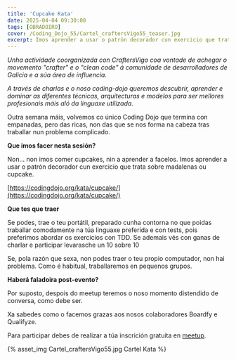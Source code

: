 ```yaml
---
title: 'Cupcake Kata'
date: 2025-04-04 09:30:00
tags: [OBRADOIRO]
cover: /Coding_Dojo_55/Cartel_craftersVigo55_teaser.jpg
excerpt: Imos aprender a usar o patrón decorador cun exercicio que trata sobre madalenas ou cupcake.
---
```


<em>Unha actividade coorganizada con CraftersVigo coa vontade de achegar o movemento "crafter" e o "clean code" á comunidade de desarrolladores de Galicia e a súa área de influencia.

A través de charlas e o noso coding-dojo queremos descubrir, aprender e dominar as diferentes técnicas, arquitecturas e modelos para ser mellores profesionais máis aló da linguaxe utilizada.</em>

Outra semana máis, volvemos co único Coding Dojo que termina con empanadas, pero das ricas, non das que se nos forma na cabeza tras traballar nun problema complicado.

<strong>Que imos facer nesta sesión?</strong>

Non... non imos comer cupcakes, nin a aprender a facelos. Imos aprender a usar o patrón decorador cun exercicio que trata sobre madalenas ou cupcake.

[https://codingdojo.org/kata/cupcake/](https://codingdojo.org/kata/cupcake/)

<strong>Que tes que traer</strong>

Se podes, trae o teu portátil, preparado cunha contorna no que poidas traballar comodamente na túa linguaxe preferida e con tests, pois preferimos abordar os exercicios con TDD. Se ademais vés con ganas de charlar e participar levarasche un 10 sobre 10

Se, pola razón que sexa, non podes traer o teu propio computador, non hai problema. Como é habitual, traballaremos en pequenos grupos.

<strong>Haberá faladoira post-evento?</strong>

Por suposto, despois do meetup teremos o noso momento distendido de conversa, como debe ser.

Xa sabedes como o facemos grazas aos nosos colaboradores Boardfy e Qualifyze.

Para participar debes de realizar a túa inscrición gratuita en [meetup](https://www.meetup.com/craftersvigo/events/307109665).




{% asset_img Cartel_craftersVigo55.jpg Cartel Kata %}
